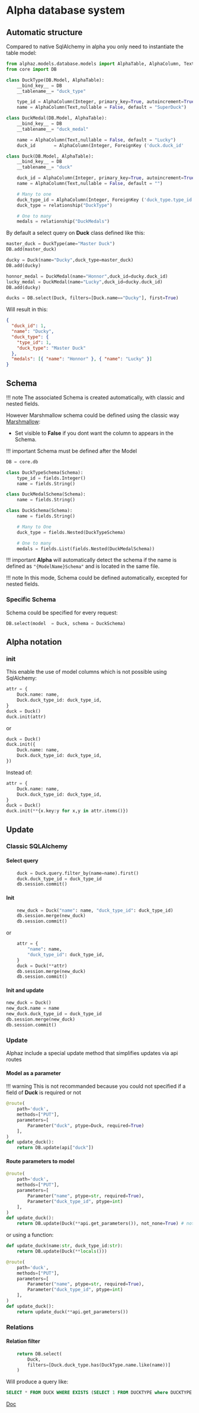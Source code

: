 # Alpha database system

## Automatic structure

Compared to native SqlAlchemy in alpha you only need to instantiate the table model:

```py
from alphaz.models.database.models import AlphaTable, AlphaColumn, Text, integer
from core import DB

class DuckType(DB.Model, AlphaTable):
    __bind_key__ = DB
    __tablename__= "duck_type"

    type_id = AlphaColumn(Integer, primary_key=True, autoincrement=True)
    name = AlphaColumn(Text,nullable = False, default = "SuperDuck")

class DuckMedal(DB.Model, AlphaTable):
    __bind_key__ = DB
    __tablename__= "duck_medal"

    name = AlphaColumn(Text,nullable = False, default = "Lucky")
    duck_id       = AlphaColumn(Integer, ForeignKey ('duck.duck_id'      ), nullable     = False, default= -1)

class Duck(DB.Model, AlphaTable):
    __bind_key__ = DB
    __tablename__= "duck"

    duck_id = AlphaColumn(Integer, primary_key=True, autoincrement=True, visible=False)
    name = AlphaColumn(Text,nullable = False, default = "")

    # Many to one
    duck_type_id = AlphaColumn(Integer, ForeignKey ('duck_type.type_id'), nullable = False, default = -1, visible=False)
    duck_type = relationship("DuckType")

    # One to many
    medals = relationship("DuckMedals")
```

By default a select query on **Duck** class defined like this:

```py
master_duck = DuckType(ame="Master Duck")
DB.add(master_duck)

ducky = Duck(name="Ducky",duck_type=master_duck)
DB.add(ducky)

honnor_medal = DuckMedal(name="Honnor",duck_id=ducky.duck_id)
lucky_medal = DuckMedal(name="Lucky",duck_id=ducky.duck_id)
DB.add(ducky)

ducks = DB.select(Duck, filters=[Duck.name=="Ducky"], first=True)
```

Will result in this:

```json
{
  "duck_id": 1,
  "name": "Ducky",
  "duck_type": {
    "type_id": 1,
    "duck_type": "Master Duck"
  },
  "medals": [{ "name": "Honnor" }, { "name": "Lucky" }]
}
```

## Schema

!!! note
The associated Schema is created automatically, with classic and nested fields.

However Marshmallow schema could be defined using the classic way [Marshmallow](https://marshmallow.readthedocs.io/en/stable/index.html):

- Set visible to **False** if you dont want the column to appears in the Schema.

!!! important
Schema must be defined after the Model

```py
DB = core.db

class DuckTypeSchema(Schema):
    type_id = fields.Integer()
    name = fields.String()

class DuckMedalSchema(Schema):
    name = fields.String()

class DuckSchema(Schema):
    name = fields.String()

    # Many to One
    duck_type = fields.Nested(DuckTypeSchema)

    # One to many
    medals = fields.List(fields.Nested(DuckMedalSchema))
```

!!! important
**Alpha** will automatically detect the schema if the name is defined as `"{ModelName}Schema"` and is located in the same file.

!!! note
In this mode, Schema could be defined automatically, excepted for nested fields.

### Specific Schema

Schema could be specified for every request:

```py
DB.select(model  = Duck, schema = DuckSchema)
```

## Alpha notation

### init

This enable the use of model columns which is not possible using SqlAlchemy:

```py
attr = {
    Duck.name: name,
    Duck.duck_type_id: duck_type_id,
}
duck = Duck()
duck.init(attr)
```

or

```py
duck = Duck()
duck.init({
    Duck.name: name,
    Duck.duck_type_id: duck_type_id,
})
```

Instead of:

```py
attr = {
    Duck.name: name,
    Duck.duck_type_id: duck_type_id,
}
duck = Duck()
duck.init(**{x.key:y for x,y in attr.items()})
```

## Update

### Classic SQLAlchemy

#### Select query

```python
    duck = Duck.query.filter_by(name=name).first()
    duck.duck_type_id = duck_type_id
    db.session.commit()
```

#### Init

```py
    new_duck = Duck("name": name, "duck_type_id": duck_type_id)
    db.session.merge(new_duck)
    db.session.commit()
```

or

```py
    attr = {
        "name": name,
        "duck_type_id": duck_type_id,
    }
    duck = Duck(**attr)
    db.session.merge(new_duck)
    db.session.commit()
```

#### Init and update

```py
new_duck = Duck()
new_duck.name = name
new_duck.duck_type_id = duck_type_id
db.session.merge(new_duck)
db.session.commit()
```

### Update

Alphaz include a special update method that simplifies updates via api routes

#### Model as a parameter

!!! warning
This is not recommanded because you could not specified if a field of **Duck** is required or not

```py
@route(
    path='duck',
    methods=["PUT"],
    parameters=[
        Parameter("duck", ptype=Duck, required=True)
    ],
)
def update_duck():
    return DB.update(api["duck"])
```

#### Route parameters to model

```py
@route(
    path='duck',
    methods=["PUT"],
    parameters=[
        Parameter("name", ptype=str, required=True),
        Parameter("duck_type_id", ptype=int)
    ],
)
def update_duck():
    return DB.update(Duck(**api.get_parameters()), not_none=True) # not_none is to set if you dont want None values to update fields
```

or using a function:

```py
def update_duck(name:str, duck_type_id:str):
    return DB.update(Duck(**locals()))

@route(
    path='duck',
    methods=["PUT"],
    parameters=[
        Parameter("name", ptype=str, required=True),
        Parameter("duck_type_id", ptype=int)
    ],
)
def update_duck():
    return update_duck(**api.get_parameters())
```

### Relations
#### Relation filter

```py
    return DB.select(
        Duck,
        filters=[Duck.duck_type.has(DuckType.name.like(name))]
    )
```

Will produce a query like:

```sql
SELECT * FROM DUCK WHERE EXISTS (SELECT 1 FROM DUCKTYPE where DUCKTYPE.id==DUCK.ducktype_id and DUCKTYPE.name=name)
```

[Doc](https://www.kite.com/python/docs/sqlalchemy.orm.properties.RelationshipProperty.Comparator.has)